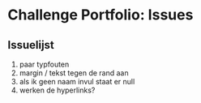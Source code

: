 # Challenge Portfolio: Issues

## Issuelijst

1. paar typfouten
2. margin / tekst tegen de rand aan
3. als ik geen naam invul staat er null
4. werken de hyperlinks?